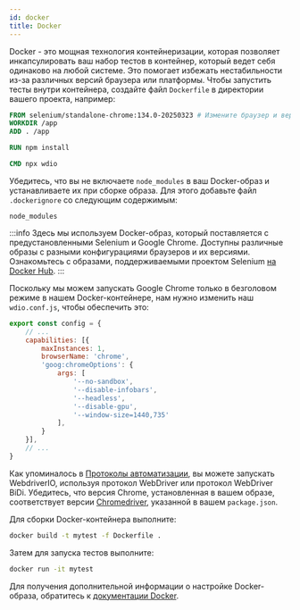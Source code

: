 ```yaml
---
id: docker
title: Docker
---
```


Docker - это мощная технология контейнеризации, которая позволяет инкапсулировать ваш набор тестов в контейнер, который ведет себя одинаково на любой системе. Это помогает избежать нестабильности из-за различных версий браузера или платформы. Чтобы запустить тесты внутри контейнера, создайте файл `Dockerfile` в директории вашего проекта, например:

```Dockerfile
FROM selenium/standalone-chrome:134.0-20250323 # Измените браузер и версию в соответствии с вашими потребностями
WORKDIR /app
ADD . /app

RUN npm install

CMD npx wdio
```

Убедитесь, что вы не включаете `node_modules` в ваш Docker-образ и устанавливаете их при сборке образа. Для этого добавьте файл `.dockerignore` со следующим содержимым:

```
node_modules
```

:::info
Здесь мы используем Docker-образ, который поставляется с предустановленными Selenium и Google Chrome. Доступны различные образы с разными конфигурациями браузеров и их версиями. Ознакомьтесь с образами, поддерживаемыми проектом Selenium [на Docker Hub](https://hub.docker.com/u/selenium).
:::

Поскольку мы можем запускать Google Chrome только в безголовом режиме в нашем Docker-контейнере, нам нужно изменить наш `wdio.conf.js`, чтобы обеспечить это:

```js title="wdio.conf.js"
export const config = {
    // ...
    capabilities: [{
        maxInstances: 1,
        browserName: 'chrome',
        'goog:chromeOptions': {
            args: [
                '--no-sandbox',
                '--disable-infobars',
                '--headless',
                '--disable-gpu',
                '--window-size=1440,735'
            ],
        }
    }],
    // ...
}
```

Как упоминалось в [Протоколы автоматизации](/docs/automationProtocols), вы можете запускать WebdriverIO, используя протокол WebDriver или протокол WebDriver BiDi. Убедитесь, что версия Chrome, установленная в вашем образе, соответствует версии [Chromedriver](https://www.npmjs.com/package/chromedriver), указанной в вашем `package.json`.

Для сборки Docker-контейнера выполните:

```sh
docker build -t mytest -f Dockerfile .
```

Затем для запуска тестов выполните:

```sh
docker run -it mytest
```

Для получения дополнительной информации о настройке Docker-образа, обратитесь к [документации Docker](https://docs.docker.com/).